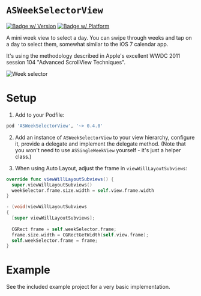 # `ASWeekSelectorView`

[![Badge w/ Version](http://cocoapod-badges.herokuapp.com/v/ASWeekSelectorView/badge.png)](http://cocoadocs.org/docsets/ASWeekSelectorView)
[![Badge w/ Platform](http://cocoapod-badges.herokuapp.com/p/ASWeekSelectorView/badge.png)](http://cocoadocs.org/docsets/ASWeekSelectorView)

A mini week view to select a day. You can swipe through weeks and tap on a day to select them, somewhat similar to the iOS 7 calendar app.
 
It's using the methodology described in Apple's excellent WWDC 2011 session 104 "Advanced ScrollView Techniques".

![Week selector](http://cl.ly/image/0L1H2r2y140e/weekselector.mov.gif)

# Setup

1) Add to your Podfile:

```ruby
pod 'ASWeekSelectorView', '~> 0.4.0'
```

2) Add an instance of `ASWeekSelectorView` to your view hierarchy, configure it, provide a delegate and implement the delegate method. (Note that you won't need to use `ASSingleWeekView` yourself - it's just a helper class.)

3) When using Auto Layout, adjust the frame in `viewWillLayoutSubviews`:

```swift
override func viewWillLayoutSubviews() {
  super.viewWillLayoutSubviews()
  weekSelector.frame.size.width = self.view.frame.width
}
```

```objective-c
- (void)viewWillLayoutSubviews
{
  [super viewWillLayoutSubviews];
  
  CGRect frame = self.weekSelector.frame;
  frame.size.width = CGRectGetWidth(self.view.frame);
  self.weekSelector.frame = frame;
}
```


# Example

See the included example project for a very basic implementation.
